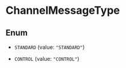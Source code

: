 

# ChannelMessageType

## Enum


* `STANDARD` (value: `"STANDARD"`)

* `CONTROL` (value: `"CONTROL"`)



